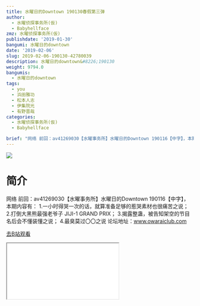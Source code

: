 ```yaml
---
title: 水曜日的Downtown 190130春假第三弹
author:
  - 水曜侦探事务所(仮)
  - Babyhellface
zmz: 水曜侦探事务所(仮)
publishdate: '2019-01-30'
bangumi: 水曜日的downtown
date: '2019-02-06'
slug: 2019-02-06-190130-42780039
description: 水曜日的downtown&#8226;190130
weight: 9794.0
bangumis:
  - 水曜日的downtown
tags:
  - you
  - 浜田雅功
  - 松本人志
  - 伊集院光
  - 有野晋哉
categories:
  - 水曜侦探事务所(仮)
  - Babyhellface

brief: "网络 前回：av41269030【水曜事务所】水曜日的Downtown 190116【中字】，本期内容有： 1.一小时得哭一次的话，就算准备足够的惹哭素材也很痛苦之说； 2.打倒大黑熊最强老爷子 JIJI-1 GRAND PRIX； 3.揭露整蛊，被告知架空的节目名后会不懂装懂之说； 4.最臭莫过〇〇之说 论坛地址：www.owaraiclub.com"
---
```

![](https://i.imgur.com/cHP5H7L.jpg)
# 简介  
网络
前回：av41269030【水曜事务所】水曜日的Downtown 190116【中字】，本期内容有：
1.一小时得哭一次的话，就算准备足够的惹哭素材也很痛苦之说；
2.打倒大黑熊最强老爷子 JIJI-1 GRAND PRIX；
3.揭露整蛊，被告知架空的节目名后会不懂装懂之说；
4.最臭莫过〇〇之说
论坛地址：www.owaraiclub.com  

[去B站观看](https://www.bilibili.com/video/av42780039/)
<div class ="resp-container"><iframe class="testiframe" src="//player.bilibili.com/player.html?aid=42780039"", scrolling="no", allowfullscreen="true" > </iframe></div> 

